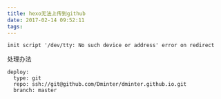 ```yaml
---
title: hexo无法上传到github
date: 2017-02-14 09:52:11
tags:
---
```

    init script '/dev/tty: No such device or address' error on redirect

处理办法

	deploy:
	  type: git
	  repo: ssh://git@github.com/Dminter/dminter.github.io.git
	  branch: master
